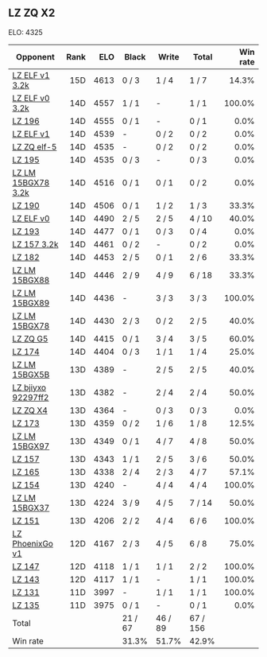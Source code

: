 ## LZ ZQ X2 ##

ELO: 4325

Opponent | Rank | ELO | Black | Write | Total | Win rate
---------|-----:|----:|-------|-------|-------|-------:
[LZ ELF v1 3.2k](LZ%20ELF%20v1%203.2k.md) | 15D | 4613 | 0 / 3 | 1 / 4 | 1 / 7 | 14.3%
[LZ ELF v0 3.2k](LZ%20ELF%20v0%203.2k.md) | 14D | 4557 | 1 / 1 | - | 1 / 1 | 100.0%
[LZ 196](LZ%20196.md) | 14D | 4555 | 0 / 1 | - | 0 / 1 | 0.0%
[LZ ELF v1](LZ%20ELF%20v1.md) | 14D | 4539 | - | 0 / 2 | 0 / 2 | 0.0%
[LZ ZQ elf-5](LZ%20ZQ%20elf-5.md) | 14D | 4535 | - | 0 / 2 | 0 / 2 | 0.0%
[LZ 195](LZ%20195.md) | 14D | 4535 | 0 / 3 | - | 0 / 3 | 0.0%
[LZ LM 15BGX78 3.2k](LZ%20LM%2015BGX78%203.2k.md) | 14D | 4516 | 0 / 1 | 0 / 1 | 0 / 2 | 0.0%
[LZ 190](LZ%20190.md) | 14D | 4506 | 0 / 1 | 1 / 2 | 1 / 3 | 33.3%
[LZ ELF v0](LZ%20ELF%20v0.md) | 14D | 4490 | 2 / 5 | 2 / 5 | 4 / 10 | 40.0%
[LZ 193](LZ%20193.md) | 14D | 4477 | 0 / 1 | 0 / 3 | 0 / 4 | 0.0%
[LZ 157 3.2k](LZ%20157%203.2k.md) | 14D | 4461 | 0 / 2 | - | 0 / 2 | 0.0%
[LZ 182](LZ%20182.md) | 14D | 4453 | 2 / 5 | 0 / 1 | 2 / 6 | 33.3%
[LZ LM 15BGX88](LZ%20LM%2015BGX88.md) | 14D | 4446 | 2 / 9 | 4 / 9 | 6 / 18 | 33.3%
[LZ LM 15BGX89](LZ%20LM%2015BGX89.md) | 14D | 4436 | - | 3 / 3 | 3 / 3 | 100.0%
[LZ LM 15BGX78](LZ%20LM%2015BGX78.md) | 14D | 4430 | 2 / 3 | 0 / 2 | 2 / 5 | 40.0%
[LZ ZQ G5](LZ%20ZQ%20G5.md) | 14D | 4415 | 0 / 1 | 3 / 4 | 3 / 5 | 60.0%
[LZ 174](LZ%20174.md) | 14D | 4404 | 0 / 3 | 1 / 1 | 1 / 4 | 25.0%
[LZ LM 15BGX5B](LZ%20LM%2015BGX5B.md) | 13D | 4389 | - | 2 / 5 | 2 / 5 | 40.0%
[LZ bjiyxo 92297ff2](LZ%20bjiyxo%2092297ff2.md) | 13D | 4382 | - | 2 / 4 | 2 / 4 | 50.0%
[LZ ZQ X4](LZ%20ZQ%20X4.md) | 13D | 4364 | - | 0 / 3 | 0 / 3 | 0.0%
[LZ 173](LZ%20173.md) | 13D | 4359 | 0 / 2 | 1 / 6 | 1 / 8 | 12.5%
[LZ LM 15BGX97](LZ%20LM%2015BGX97.md) | 13D | 4349 | 0 / 1 | 4 / 7 | 4 / 8 | 50.0%
[LZ 157](LZ%20157.md) | 13D | 4343 | 1 / 1 | 2 / 5 | 3 / 6 | 50.0%
[LZ 165](LZ%20165.md) | 13D | 4338 | 2 / 4 | 2 / 3 | 4 / 7 | 57.1%
[LZ 154](LZ%20154.md) | 13D | 4240 | - | 4 / 4 | 4 / 4 | 100.0%
[LZ LM 15BGX37](LZ%20LM%2015BGX37.md) | 13D | 4224 | 3 / 9 | 4 / 5 | 7 / 14 | 50.0%
[LZ 151](LZ%20151.md) | 13D | 4206 | 2 / 2 | 4 / 4 | 6 / 6 | 100.0%
[LZ PhoenixGo v1](LZ%20PhoenixGo%20v1.md) | 12D | 4167 | 2 / 3 | 4 / 5 | 6 / 8 | 75.0%
[LZ 147](LZ%20147.md) | 12D | 4118 | 1 / 1 | 1 / 1 | 2 / 2 | 100.0%
[LZ 143](LZ%20143.md) | 12D | 4117 | 1 / 1 | - | 1 / 1 | 100.0%
[LZ 131](LZ%20131.md) | 11D | 3997 | - | 1 / 1 | 1 / 1 | 100.0%
[LZ 135](LZ%20135.md) | 11D | 3975 | 0 / 1 | - | 0 / 1 | 0.0%
Total | | | 21 / 67 | 46 / 89 | 67 / 156 | 
Win rate| | | 31.3% | 51.7% | 42.9% | 
